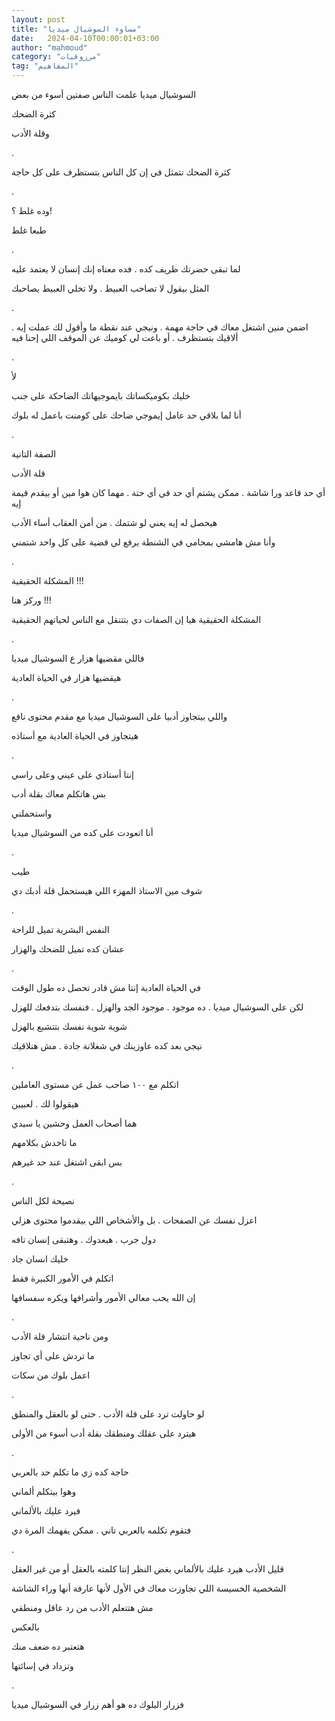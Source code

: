 ```yaml
---
layout: post
title: "مساوء السوشيال ميديا"
date:   2024-04-10T00:00:01+03:00
author: "mahmoud"
category: "مرزوقيات"
tag: "المفاهيم"
---
```



السوشيال ميديا علمت الناس صفتين أسوء من بعض

كثرة الضحك

وقلة الأدب

.

كثرة الضحك تتمثل في إن كل الناس بتستظرف على كل
حاجة

.

وده غلط ؟!

طبعا غلط

.

لما تبقى حضرتك ظريف كده . فده معناه إنك إنسان لا يعتمد
عليه

المثل بيقول لا تصاحب العبيط . ولا تخلي العبيط
يصاحبك

.

اضمن منين اشتغل معاك في حاجة مهمة . ونيجي عند نقطة ما
وأقول لك عملت إيه . ألاقيك بتستظرف . أو باعت لي كوميك عن الموقف اللي
إحنا فيه

.

لأ

خليك بكوميكساتك بايموجيهاتك الضاحكة على جنب

أنا لما بلاقي حد عامل إيموجي ضاحك على كومنت باعمل له
بلوك

.

الصفة التانية

قلة الأدب

أي حد قاعد ورا شاشة . ممكن يشتم أي حد في أي حتة . مهما
كان هوا مين أو بيقدم قيمة إيه

هيحصل له إيه يعني لو شتمك . من أمن العقاب أساء
الأدب

وأنا مش هامشي بمحامي في الشنطة يرفع لي قضية على كل واحد
شتمني

.

المشكلة الحقيقية !!!

وركز هنا !!!

المشكلة الحقيقية هيا إن الصفات دي بتتنقل مع الناس
لحياتهم الحقيقية

.

فاللي مقضيها هزار ع السوشيال ميديا

هيقضيها هزار في الحياة العادية

.

واللي بيتجاوز أدبيا على السوشيال ميديا مع مقدم محتوى
نافع

هيتجاوز في الحياة العادية مع أستاذه

.

إنتا أستاذي على عيني وعلى راسي

بس هاتكلم معاك بقلة أدب

واستحملني

أنا اتعودت على كده من السوشيال ميديا

.

طيب

شوف مين الاستاذ المهزء اللي هيستحمل قلة أدبك دي

.

النفس البشرية تميل للراحة

عشان كده تميل للضحك والهزار

.

في الحياة العادية إنتا مش قادر تحصل ده طول الوقت

لكن على السوشيال ميديا . ده موجود . موجود الجد والهزل .
فنفسك بتدفعك للهزل

شوية شوية نفسك بتتشبع بالهزل

نيجي بعد كده عاوزينك في شغلانة جادة . مش هنلاقيك

.

اتكلم مع ١٠٠ صاحب عمل عن مستوى العاملين

هيقولوا لك . لعبيين

هما أصحاب العمل وحشين يا سيدي

ما تاخدش بكلامهم

بس ابقى اشتغل عند حد غيرهم

.

نصيحة لكل الناس

اعزل نفسك عن الصفحات . بل والأشخاص اللي بيقدموا محتوى
هزلي

دول جرب . هيعدوك . وهتبقى إنسان تافه

خليك انسان جاد

اتكلم في الأمور الكبيرة فقط

إن الله يحب معالي الأمور وأشرافها ويكره سفسافها

.

ومن ناحية انتشار قلة الأدب

ما تردش على أي تجاوز

اعمل بلوك من سكات

.

لو حاولت ترد على قلة الأدب . حتى لو بالعقل
والمنطق

هيترد على عقلك ومنطقك بقلة أدب أسوء من الأولى

.

حاجة كده زي ما تكلم حد بالعربي

وهوا بيتكلم ألماني

فيرد عليك بالألماني

فتقوم تكلمه بالعربي تاني . ممكن يفهمك المرة دي

.

قليل الأدب هيرد عليك بالألماني بغض النظر إنتا كلمته
بالعقل أو من غير العقل

الشخصية الخسيسة اللي تجاوزت معاك في الأول لأنها عارفة
أنها وراء الشاشة

مش هتتعلم الأدب من رد عاقل ومنطقي

بالعكس

هتعتبر ده ضعف منك

وتزداد في إسائتها

.

فزرار البلوك ده هو أهم زرار في السوشيال ميديا
